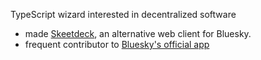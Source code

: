 TypeScript wizard interested in decentralized software

- made [Skeetdeck](https://github.com/mary-ext/langit), an alternative web client for Bluesky.
- frequent contributor to [Bluesky's official app](https://github.com/bluesky-social/social-app)
